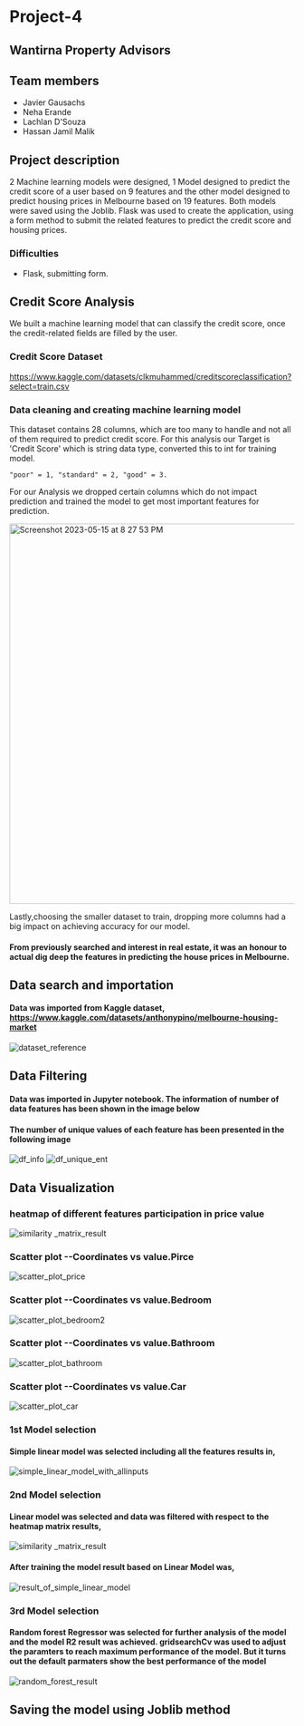 # Project-4  
## Wantirna Property Advisors

## Team members
- Javier Gausachs
- Neha Erande
- Lachlan D'Souza
- Hassan Jamil Malik

## Project description
2 Machine learning models were designed, 1 Model designed to predict the credit score of a user based on 9 features and the other model
designed to predict housing prices in Melbourne based on 19 features. Both models were saved using the Joblib. Flask was used to create the
application, using a form method to submit the related features to predict the credit score and housing prices. 

### Difficulties 
- Flask, submitting form. 


## Credit Score Analysis

We built a machine learning model that can classify the credit score, once the credit-related fields are filled by the user.

### Credit Score Dataset 

https://www.kaggle.com/datasets/clkmuhammed/creditscoreclassification?select=train.csv

### Data cleaning and creating machine learning model


  This dataset contains 28 columns, which are too many to handle and not all of them required to predict credit score.
   For this analysis our Target is 'Credit Score' which is string data type, converted this to int for training model.
 
    "poor" = 1, "standard" = 2, "good" = 3.
    
  For our Analysis we dropped certain columns which do not impact prediction and trained the model to get most important features for prediction.
  
 <img width="671" alt="Screenshot 2023-05-15 at 8 27 53 PM" src="https://github.com/LKDSOUZA/Wantirna-Project/assets/112359621/a9fe01c7-3163-4537-850f-1a2bd8d2086b">

Lastly,choosing the smaller dataset to train, dropping more columns had a big impact on achieving accuracy for our model.


#### From previously searched and interest in real estate, it was an honour to actual dig deep the features in predicting the house prices in Melbourne. 

## Data search and importation

#### Data was imported from Kaggle dataset, https://www.kaggle.com/datasets/anthonypino/melbourne-housing-market
![dataset_reference](https://github.com/LKDSOUZA/Wantirna-Project/assets/118155597/83f4739b-bc4f-4e2a-9819-bd39b09ff0d2)

## Data Filtering

#### Data was imported in Jupyter notebook. The information of number of data features has been shown in the image below
#### The number of unique values of each feature has been presented in the following image
![df_info](https://github.com/LKDSOUZA/Wantirna-Project/assets/118155597/c57cecf6-4a4f-4bc7-99df-6ede48ad90eb) ![df_unique_ent](https://github.com/LKDSOUZA/Wantirna-Project/assets/118155597/c0107dc2-01ed-4306-8b8e-ee37f6cbc849)

## Data Visualization

### heatmap of different features participation in price value
![similarity _matrix_result](https://github.com/LKDSOUZA/Wantirna-Project/assets/118155597/6526e70d-3ed1-44f8-9dfb-f7b474a2af11)

### Scatter plot --Coordinates vs value.Pirce
![scatter_plot_price](https://github.com/HJM2707/deep_learning_challenge/assets/118155597/517e6a92-ac69-40e4-8b99-70b680647913)

### Scatter plot --Coordinates vs value.Bedroom
![scatter_plot_bedroom2](https://github.com/HJM2707/deep_learning_challenge/assets/118155597/f1abfc3f-8b76-48a3-907f-d80340991f45)

### Scatter plot --Coordinates vs value.Bathroom
![scatter_plot_bathroom](https://github.com/HJM2707/deep_learning_challenge/assets/118155597/a4422cbe-abaa-4109-9552-7fdfd80f7adf)

### Scatter plot --Coordinates vs value.Car
![scatter_plot_car](https://github.com/HJM2707/deep_learning_challenge/assets/118155597/af41be97-6410-4d37-b285-63df758a1e86)


### 1st Model selection

#### Simple linear model was selected including all the features results in, 
![simple_linear_model_with_allinputs](https://github.com/LKDSOUZA/Wantirna-Project/assets/118155597/3633bfe2-db62-47f9-9096-b84d5a62712f)

### 2nd Model selection

#### Linear model was selected and data was filtered with respect to the heatmap matrix results, 
![similarity _matrix_result](https://github.com/LKDSOUZA/Wantirna-Project/assets/118155597/6526e70d-3ed1-44f8-9dfb-f7b474a2af11)

#### After training the model result based on Linear Model was,
![result_of_simple_linear_model](https://github.com/LKDSOUZA/Wantirna-Project/assets/118155597/cceda6ff-532c-42dc-8c78-14fd9b2b729b)

### 3rd Model selection

#### Random forest Regressor was selected for further analysis of the model and the model R2 result was achieved. gridsearchCv was used to adjust the paramters to reach maximum performance of the model. But it turns out the default parmaters show the best performance of the model
![random_forest_result](https://github.com/LKDSOUZA/Wantirna-Project/assets/118155597/8edefc83-9abe-4f21-bdcd-aedd9a3c1d35)

## Saving the model using Joblib method


